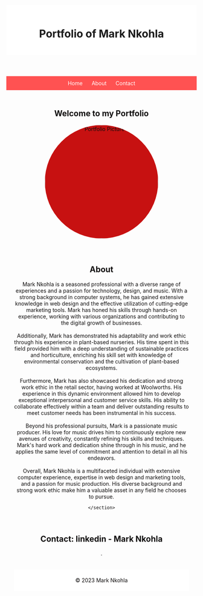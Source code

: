 <!DOCTYPE html>
<html>
<head>
  <title>Portfolio</title>
  <style>
   
      
        body, html {
            
  background-image: url('img/apple-gd4c6bb507_1280.jpg');
  background-repeat: no-repeat;
  background-attachment: fixed;
  background-size: cover;
  background-position: center;


      margin: 50px;
      padding: 0;
      font-family: Arial, sans-serif;
      background-color: #F44336;
    
    }
    
    header {
      background-color: #FFF;
      padding: 20px;
      text-align: center;
    }
    
    footer {
      background-color: #FFF;
      padding: 20px;
      text-align: center;
    }
    
    nav {
      background-color: #FF5252;
      padding: 10px;
      text-align: center;
    }
    
    nav a {
      color: #FFF;
      text-decoration: none;
      padding: 5px 10px;
    }
    
    section {
      padding: 20px;
      color: #110f0f;
      text-align: center;
      border-color: aliceblue;
      box-shadow: #FFF;
      box-sizing: content-bo;
    }
    
    .portfolio-img {
      width: 300px;
      height: 300px;
      margin: 0 auto;
      display: block;
      border-radius: 50%;
      background-color: #c71111;
    }
  </style>
</head>
<body>
 
  <header>
    <h1>Portfolio of Mark Nkohla</h1>
  </header>
  
  <nav>
    <a href="#">Home</a>
    <a href="#about">About</a>
    <a href="#contact">Contact</a>
  </nav>

</div>
  <section>
    <h2>Welcome to my Portfolio</h2>
    <img class="portfolio-img" src="img/Mark Nkohla .jpg" alt="Portfolio Picture">
  </section>
   
  <section id="about">
    <h2>About</h2>
    <p>Mark Nkohla is a seasoned professional with a diverse range of experiences and a passion for technology, design, and music. 
        With a strong background in computer systems, he has gained extensive knowledge in web design and the effective utilization of cutting-edge marketing tools.
         Mark has honed his skills through hands-on experience, working with various organizations and contributing to the digital growth of businesses.
         <br><br>
        Additionally, Mark has demonstrated his adaptability and work ethic through his experience in plant-based nurseries. 
        His time spent in this field provided him with a deep understanding of sustainable practices and horticulture,
         enriching his skill set with knowledge of environmental conservation and the cultivation of plant-based ecosystems.
        <br><br>
        Furthermore, Mark has also showcased his dedication and strong work ethic in the retail sector, having worked at Woolworths. 
        His experience in this dynamic environment allowed him to develop exceptional interpersonal and customer service skills.
         His ability to collaborate effectively within a team and deliver outstanding results to meet customer needs has been instrumental in his success.
        <br><br>
        Beyond his professional pursuits, Mark is a passionate music producer. 
        His love for music drives him to continuously explore new avenues of creativity, constantly refining his skills and techniques.
         Mark's hard work and dedication shine through in his music, and he applies the same level of commitment and attention to detail in all his endeavors.
        <br><br>
        Overall, Mark Nkohla is a multifaceted individual with extensive computer experience, expertise in web design and marketing tools, and a passion for music production. 
        His diverse background and strong work ethic make him a valuable asset in any field he chooses to pursue.</p>
  
    </section>


  
  <section id="contact">
    <h2>Contact: linkedin - Mark Nkohla</h2>
    <p>.</p>
  </section>
  
  <footer>
    &copy; 2023 Mark Nkohla
  </footer>
  
  <script>
    // JavaScript for responsiveness
    const navLinks = document.querySelectorAll("nav a");

    navLinks.forEach(link => {
      link.addEventListener("click", smoothScroll);
    });

    function smoothScroll(event) {
      event.preventDefault();
      const targetId = this.getAttribute("href");
      const targetElement = document.querySelector(targetId);

      window.scrollTo({
        top: targetElement.offsetTop,
        behavior: "smooth"
      });
    }
  </script>
</body>
</html>
